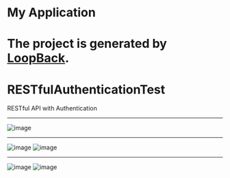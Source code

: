 # My Application

The project is generated by [LoopBack](http://loopback.io).
=======
# RESTfulAuthenticationTest
RESTful API with Authentication
***
![image](https://user-images.githubusercontent.com/19554935/48203759-521a6200-e336-11e8-8aed-2860f5eea4e1.png)
***
![image](https://user-images.githubusercontent.com/19554935/48204989-45e3d400-e339-11e8-84c9-7e7c6ef251db.png)
![image](https://user-images.githubusercontent.com/19554935/48204946-1b921680-e339-11e8-9c5f-cc97cfa22c38.png)
***
![image](https://user-images.githubusercontent.com/19554935/48205115-99562200-e339-11e8-9987-5908465f36d9.png)
![image](https://user-images.githubusercontent.com/19554935/48205177-c1458580-e339-11e8-86df-b5806028ef07.png)
